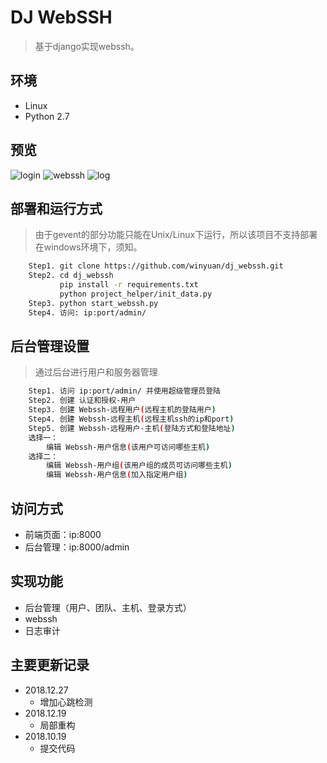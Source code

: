 # DJ WebSSH
> 基于django实现webssh。 </br>

## 环境
* Linux
* Python 2.7

## 预览
![login](https://github.com/winyuan/dj_webssh/blob/master/static/img/login.png)
![webssh](https://github.com/winyuan/dj_webssh/blob/master/static/img/webssh.png)
![log](https://github.com/winyuan/dj_webssh/blob/master/static/img/log.png)

## 部署和运行方式
> 由于gevent的部分功能只能在Unix/Linux下运行，所以该项目不支持部署在windows环境下，须知。

```bash
	Step1. git clone https://github.com/winyuan/dj_webssh.git
	Step2. cd dj_webssh
           pip install -r requirements.txt
           python project_helper/init_data.py
	Step3. python start_webssh.py
	Step4. 访问: ip:port/admin/
``` 

## 后台管理设置
> 通过后台进行用户和服务器管理

```bash
	Step1. 访问 ip:port/admin/ 并使用超级管理员登陆
	Step2. 创建 认证和授权-用户
	Step3. 创建 Webssh-远程用户(远程主机的登陆用户)
	Step4. 创建 Webssh-远程主机(远程主机ssh的ip和port)
	Step5. 创建 Webssh-远程用户-主机(登陆方式和登陆地址)
	选择一：
		编辑 Webssh-用户信息(该用户可访问哪些主机)
	选择二：
		编辑 Webssh-用户组(该用户组的成员可访问哪些主机)
		编辑 Webssh-用户信息(加入指定用户组)
```

## 访问方式
* 前端页面：ip:8000
* 后台管理：ip:8000/admin

## 实现功能
* 后台管理（用户、团队、主机、登录方式）
* webssh
* 日志审计

## 主要更新记录
* 2018.12.27
  * 增加心跳检测 
* 2018.12.19
  * 局部重构
* 2018.10.19
  * 提交代码
